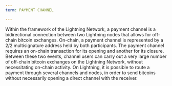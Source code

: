 ```yaml
---
term: PAYMENT CHANNEL

---
```

Within the framework of the Lightning Network, a payment channel is a bidirectional connection between two Lightning nodes that allows for off-chain bitcoin exchanges. On-chain, a payment channel is represented by a 2/2 multisignature address held by both participants. The payment channel requires an on-chain transaction for its opening and another for its closure. Between these two events, channel users can carry out a very large number of off-chain bitcoin exchanges on the Lightning Network, without necessitating on-chain activity. On Lightning, it is possible to route a payment through several channels and nodes, in order to send bitcoins without necessarily opening a direct channel with the receiver.